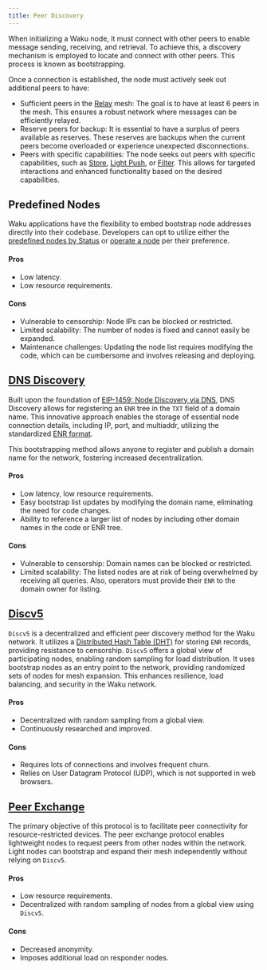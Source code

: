 ```yaml
---
title: Peer Discovery
---
```


When initializing a Waku node, it must connect with other peers to enable message sending, receiving, and retrieval. To achieve this, a discovery mechanism is employed to locate and connect with other peers. This process is known as bootstrapping.

Once a connection is established, the node must actively seek out additional peers to have:

- Sufficient peers in the [Relay](/overview/concepts/protocols#relay) mesh: The goal is to have at least 6 peers in the mesh. This ensures a robust network where messages can be efficiently relayed.
- Reserve peers for backup: It is essential to have a surplus of peers available as reserves. These reserves are backups when the current peers become overloaded or experience unexpected disconnections.
- Peers with specific capabilities: The node seeks out peers with specific capabilities, such as [Store](/overview/concepts/protocols#store), [Light Push](/overview/concepts/protocols#light-push), or [Filter](/overview/concepts/protocols#filter). This allows for targeted interactions and enhanced functionality based on the desired capabilities.

## Predefined Nodes

Waku applications have the flexibility to embed bootstrap node addresses directly into their codebase. Developers can opt to utilize either the [predefined nodes by Status](https://github.com/waku-org/js-waku/blob/master/packages/core/src/lib/predefined_bootstrap_nodes.ts#L45) or [operate a node](https://github.com/waku-org/nwaku/tree/master/docs/operators) per their preference.

#### Pros

- Low latency.
- Low resource requirements.

#### Cons

- Vulnerable to censorship: Node IPs can be blocked or restricted.
- Limited scalability: The number of nodes is fixed and cannot easily be expanded.
- Maintenance challenges: Updating the node list requires modifying the code, which can be cumbersome and involves releasing and deploying.

## [DNS Discovery](https://rfc.vac.dev/spec/31/)

Built upon the foundation of [EIP-1459: Node Discovery via DNS](https://eips.ethereum.org/EIPS/eip-1459), DNS Discovery allows for registering an `ENR` tree in the `TXT` field of a domain name. This innovative approach enables the storage of essential node connection details, including IP, port, and multiaddr, utilizing the standardized [ENR format](https://rfc.vac.dev/spec/31/).

This bootstrapping method allows anyone to register and publish a domain name for the network, fostering increased decentralization.

#### Pros

- Low latency, low resource requirements.
- Easy bootstrap list updates by modifying the domain name, eliminating the need for code changes.
- Ability to reference a larger list of nodes by including other domain names in the code or ENR tree.

#### Cons

- Vulnerable to censorship: Domain names can be blocked or restricted.
- Limited scalability: The listed nodes are at risk of being overwhelmed by receiving all queries. Also, operators must provide their `ENR` to the domain owner for listing.

## [Discv5](https://rfc.vac.dev/spec/33/)

`Discv5` is a decentralized and efficient peer discovery method for the Waku network. It utilizes a [Distributed Hash Table (DHT)](https://en.wikipedia.org/wiki/Distributed_hash_table) for storing `ENR` records, providing resistance to censorship. `Discv5` offers a global view of participating nodes, enabling random sampling for load distribution. It uses bootstrap nodes as an entry point to the network, providing randomized sets of nodes for mesh expansion. This enhances resilience, load balancing, and security in the Waku network.

#### Pros

- Decentralized with random sampling from a global view.
- Continuously researched and improved.

#### Cons

- Requires lots of connections and involves frequent churn.
- Relies on User Datagram Protocol (UDP), which is not supported in web browsers.

## [Peer Exchange](https://rfc.vac.dev/spec/34/)

The primary objective of this protocol is to facilitate peer connectivity for resource-restricted devices. The peer exchange protocol enables lightweight nodes to request peers from other nodes within the network. Light nodes can bootstrap and expand their mesh independently without relying on `Discv5`.

#### Pros

- Low resource requirements.
- Decentralized with random sampling of nodes from a global view using `Discv5`.

#### Cons

- Decreased anonymity.
- Imposes additional load on responder nodes.
